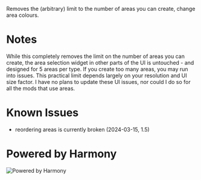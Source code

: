 Removes the (arbitrary) limit to the number of areas you can create, change area colours.

# Notes

While this completely removes the limit on the number of areas you can create, the area selection widget in other parts of the UI is untouched - and designed for 5 areas per type. If you create too many areas, you may run into issues. This practical limit depends largely on your resolution and UI size factor. I have no plans to update these UI issues, nor could I do so for all the mods that use areas.

# Known Issues

- reordering areas is currently broken (2024-03-15, 1.5)

# Powered by Harmony

![Powered by Harmony](https://raw.githubusercontent.com/pardeike/Harmony/master/HarmonyLogo.png)
